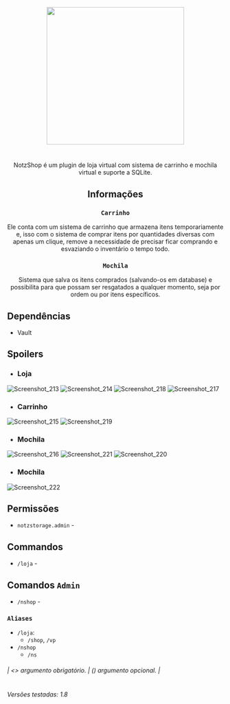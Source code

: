 <div align="center">
<img src="https://github.com/KaatoDev/NotzShop/assets/107152563/87989bce-fa8d-49a9-9e51-125563fa2497" alt="" height="320" >

#
NotzShop é um plugin de loja virtual com sistema de carrinho e mochila virtual e suporte a SQLite.

## Informações
### `Carrinho`
Ele conta com um sistema de carrinho que armazena itens temporariamente e, isso com o sistema de comprar itens por quantidades diversas com apenas um clique, remove a necessidade de precisar ficar comprando e esvaziando o inventário o tempo todo.
### `Mochila`
Sistema que salva os itens comprados (salvando-os em database) e possibilita para que possam ser resgatados a qualquer momento, seja por ordem ou por itens específicos.

</div>

## Dependências
- Vault

## Spoilers
- ### Loja

![Screenshot_213](https://github.com/KaatoDev/NotzShop/assets/107152563/2312a1bb-765c-4830-939f-30cec569212f)
![Screenshot_214](https://github.com/KaatoDev/NotzShop/assets/107152563/8919c69c-49aa-4934-b3d5-0c68c7e7269b)
![Screenshot_218](https://github.com/KaatoDev/NotzShop/assets/107152563/2caaf3dd-b292-4e06-bf0d-b8a8bfe86715)
![Screenshot_217](https://github.com/KaatoDev/NotzShop/assets/107152563/36182678-6399-46d0-9f45-4625245ef422)

- ### Carrinho

![Screenshot_215](https://github.com/KaatoDev/NotzShop/assets/107152563/5dad1461-0199-48db-96f5-3ec8104a39a7)
![Screenshot_219](https://github.com/KaatoDev/NotzShop/assets/107152563/cc0f531e-eab1-4894-ac06-6195b9c9c53f)

- ### Mochila

![Screenshot_216](https://github.com/KaatoDev/NotzShop/assets/107152563/836eab7d-0823-4832-bb67-4d0e55ea4c02)
![Screenshot_221](https://github.com/KaatoDev/NotzShop/assets/107152563/9dacd8ae-4db3-45ee-9c9d-4c7cc23e7517)
![Screenshot_220](https://github.com/KaatoDev/NotzShop/assets/107152563/8bf5972a-3567-414d-8f71-87ad3f352963)

- ### Mochila

![Screenshot_222](https://github.com/KaatoDev/NotzShop/assets/107152563/dc1e6107-95ab-4be5-ba7d-513f0cba2bb5)

## Permissões

- `notzstorage.admin` - 

## Commandos
 - `/loja` - 

## Comandos `Admin`
 - `/nshop` - 

### `Aliases`
- `/loja`:
  - `/shop`, `/vp`
- `/nshop`
  - `/ns`


 ###### | <> argumento obrigatório. | () argumento opcional. |
 
#
###### Versões testadas: 1.8

